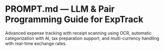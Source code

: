 # PROMPT.md — LLM & Pair Programming Guide for ExpTrack

Advanced expense tracking with receipt scanning using OCR, automatic categorization with AI, tax preparation support, and multi-currency handling with real-time exchange rates.
